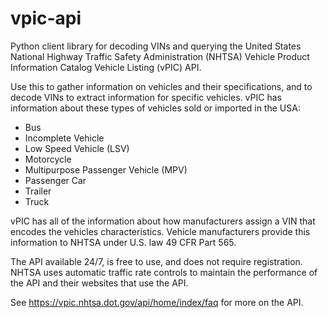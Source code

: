 # vpic-api
Python client library for decoding VINs and querying the United States 
National Highway Traffic Safety Administration (NHTSA) Vehicle Product 
Information Catalog Vehicle Listing (vPIC) API.

Use this to gather information on vehicles and their specifications,
and to decode VINs to extract information for specific vehicles. vPIC
has information about these types of vehicles sold or imported in
the USA:

* Bus
* Incomplete Vehicle
* Low Speed Vehicle (LSV)
* Motorcycle
* Multipurpose Passenger Vehicle (MPV)
* Passenger Car
* Trailer
* Truck

vPIC has all of the information about how manufacturers assign a VIN that
encodes the vehicles characteristics. Vehicle manufacturers provide this
information to NHTSA under U.S. law 49 CFR Part 565.

The API available 24/7, is free to use, and does not require registration.
NHTSA uses automatic traffic rate controls to maintain the performance of
the API and their websites that use the API.

See https://vpic.nhtsa.dot.gov/api/home/index/faq for more on the API.

